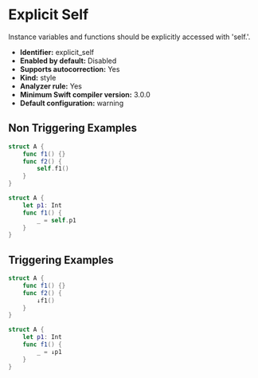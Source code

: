# Explicit Self

Instance variables and functions should be explicitly accessed with 'self.'.

* **Identifier:** explicit_self
* **Enabled by default:** Disabled
* **Supports autocorrection:** Yes
* **Kind:** style
* **Analyzer rule:** Yes
* **Minimum Swift compiler version:** 3.0.0
* **Default configuration:** warning

## Non Triggering Examples

```swift
struct A {
    func f1() {}
    func f2() {
        self.f1()
    }
}
```

```swift
struct A {
    let p1: Int
    func f1() {
        _ = self.p1
    }
}
```

## Triggering Examples

```swift
struct A {
    func f1() {}
    func f2() {
        ↓f1()
    }
}
```

```swift
struct A {
    let p1: Int
    func f1() {
        _ = ↓p1
    }
}
```